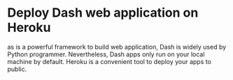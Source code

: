 # Deploy Dash web application on Heroku
as is a powerful framework to build web application, Dash is widely used by Python programmer. Nevertheless, Dash apps only run on your local machine by default. Heroku is a convenient tool to deploy your apps to public.
